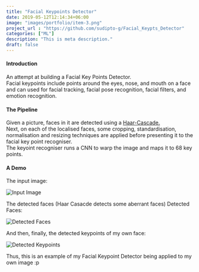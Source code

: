 ```yaml
---
title: "Facial Keypoints Detector"
date: 2019-05-12T12:14:34+06:00
image: "images/portfolio/item-3.png"
project_url : "https://github.com/sudipto-g/Facial_Keypts_Detector"
categories: ["ML"]
description: "This is meta description."
draft: false
---
```


#### Introduction

An attempt at building a Facial Key Points Detector.  
Facial keypoints include points around the eyes, nose, and mouth on a face and can used for facial tracking, facial pose recognition, facial filters, and emotion recognition.  

#### The Pipeline

Given a picture, faces in it are detected using a [Haar-Cascade.](https://towardsdatascience.com/face-detection-with-haar-cascade-727f68dafd08)  
Next, on each of the localised faces, some cropping, standardisation, normalisation and resizing techniques are applied before presenting it to the facial key point recogniser.  
The keyoint recogniser runs a CNN to warp the image and maps it to 68 key points.  

#### A Demo

The input image:  

![Input Image](https://sudipto-g.github.io/Facial_Keypts_Detector/Figure_1.png)


The detected faces (Haar Casacde detects some aberrant faces) Detected Faces:  

![Detected Faces](https://sudipto-g.github.io/Facial_Keypts_Detector/Figure_3.png)


And then, finally, the detected keypoints of my own face:  

![Detected Keypoints](https://sudipto-g.github.io/Facial_Keypts_Detector/Figure_2.png)

Thus, this is an example of my Facial Keypoint Detector being applied to my own image :p
